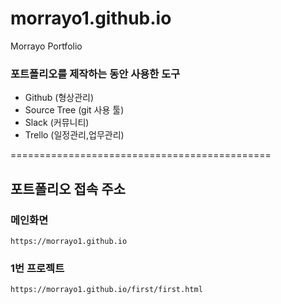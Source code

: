 # morrayo1.github.io
Morrayo Portfolio


### 포트폴리오를 제작하는 동안 사용한 도구

- Github (형상관리)
- Source Tree (git 사용 툴)
- Slack (커뮤니티)
- Trello (일정관리,업무관리)

=============================================

## 포트폴리오 접속 주소
### 메인화면
```
https://morrayo1.github.io
```
### 1번 프로젝트
```
https://morrayo1.github.io/first/first.html
```